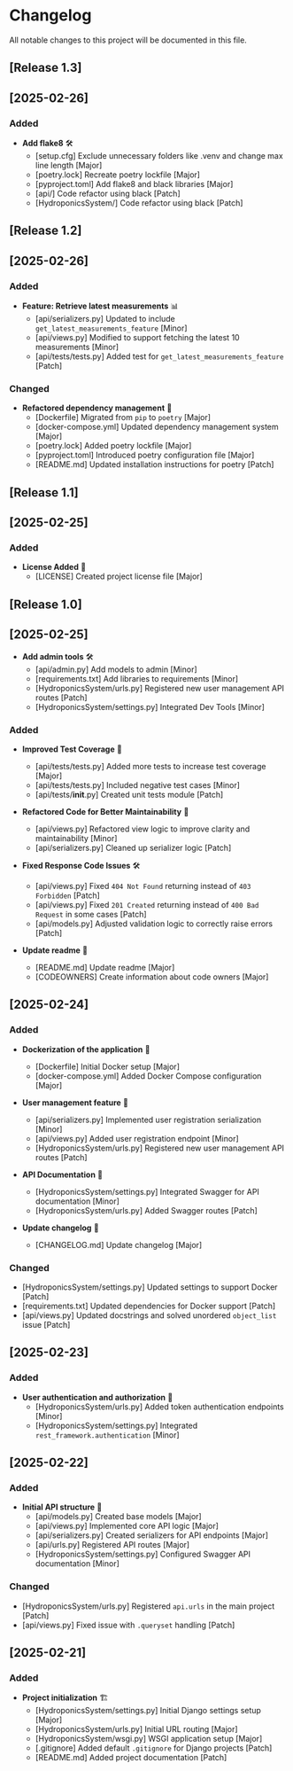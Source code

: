 # Changelog

All notable changes to this project will be documented in this file.
## [Release 1.3]

## [2025-02-26]

### Added

- **Add flake8** 🛠️ 
  - [setup.cfg] Exclude unnecessary folders like .venv and change max line length [Major]
  - [poetry.lock] Recreate poetry lockfile [Major]
  - [pyproject.toml] Add flake8 and black libraries [Major]
  - [api/]  Code refactor using black [Patch]
  - [HydroponicsSystem/] Code refactor using black [Patch]

## [Release 1.2]

## [2025-02-26]

### Added
- **Feature: Retrieve latest measurements** 📊
  - [api/serializers.py] Updated to include `get_latest_measurements_feature` [Minor]
  - [api/views.py] Modified to support fetching the latest 10 measurements [Minor]
  - [api/tests/tests.py] Added test for `get_latest_measurements_feature` [Patch]

### Changed
- **Refactored dependency management** 🔄
  - [Dockerfile] Migrated from `pip` to `poetry` [Major]
  - [docker-compose.yml] Updated dependency management system [Major]
  - [poetry.lock] Added poetry lockfile [Major]
  - [pyproject.toml] Introduced poetry configuration file [Major]
  - [README.md] Updated installation instructions for poetry [Patch]

## [Release 1.1]

## [2025-02-25]

### Added
- **License Added** 📜
  - [LICENSE] Created project license file [Major]

## [Release 1.0]

## [2025-02-25]
- **Add admin tools** 🛠️
  - [api/admin.py] Add models to admin [Minor]
  - [requirements.txt] Add libraries to requirements [Minor]
  - [HydroponicsSystem/urls.py] Registered new user management API routes [Patch]
  - [HydroponicsSystem/settings.py] Integrated Dev Tools [Minor]

### Added
- **Improved Test Coverage** 🧪
  - [api/tests/tests.py] Added more tests to increase test coverage [Major]
  - [api/tests/tests.py] Included negative test cases [Minor]
  - [api/tests/__init__.py] Created unit tests module [Patch]

- **Refactored Code for Better Maintainability** 🔄
  - [api/views.py] Refactored view logic to improve clarity and maintainability [Minor]
  - [api/serializers.py] Cleaned up serializer logic [Patch]

- **Fixed Response Code Issues** 🛠️
  - [api/views.py] Fixed `404 Not Found` returning instead of `403 Forbidden` [Patch]
  - [api/views.py] Fixed `201 Created` returning instead of `400 Bad Request` in some cases [Patch]
  - [api/models.py] Adjusted validation logic to correctly raise errors [Patch]

- **Update readme** 📖
  - [README.md] Update readme [Major]
  - [CODEOWNERS] Create information about code owners [Major]

## [2025-02-24]

### Added
- **Dockerization of the application** 🐳
  - [Dockerfile] Initial Docker setup [Major]
  - [docker-compose.yml] Added Docker Compose configuration [Major]

- **User management feature** 👥
  - [api/serializers.py] Implemented user registration serialization [Minor]
  - [api/views.py] Added user registration endpoint [Minor]
  - [HydroponicsSystem/urls.py] Registered new user management API routes [Patch]

- **API Documentation** 📖
  - [HydroponicsSystem/settings.py] Integrated Swagger for API documentation [Minor]
  - [HydroponicsSystem/urls.py] Added Swagger routes [Patch]

- **Update changelog** 📖
  - [CHANGELOG.md] Update changelog [Major] 


### Changed
- [HydroponicsSystem/settings.py] Updated settings to support Docker [Patch]
- [requirements.txt] Updated dependencies for Docker support [Patch]
- [api/views.py] Updated docstrings and solved unordered `object_list` issue [Patch]

## [2025-02-23]

### Added
- **User authentication and authorization** 🔑
  - [HydroponicsSystem/urls.py] Added token authentication endpoints [Minor]
  - [HydroponicsSystem/settings.py] Integrated `rest_framework.authentication` [Minor]

## [2025-02-22]

### Added
- **Initial API structure** 🚀
  - [api/models.py] Created base models [Major]
  - [api/views.py] Implemented core API logic [Major]
  - [api/serializers.py] Created serializers for API endpoints [Major]
  - [api/urls.py] Registered API routes [Major]
  - [HydroponicsSystem/settings.py] Configured Swagger API documentation [Minor]

### Changed
- [HydroponicsSystem/urls.py] Registered `api.urls` in the main project [Patch]
- [api/views.py] Fixed issue with `.queryset` handling [Patch]

## [2025-02-21]

### Added
- **Project initialization** 🏗️
  - [HydroponicsSystem/settings.py] Initial Django settings setup [Major]
  - [HydroponicsSystem/urls.py] Initial URL routing [Major]
  - [HydroponicsSystem/wsgi.py] WSGI application setup [Major]
  - [.gitignore] Added default `.gitignore` for Django projects [Patch]
  - [README.md] Added project documentation [Patch]
